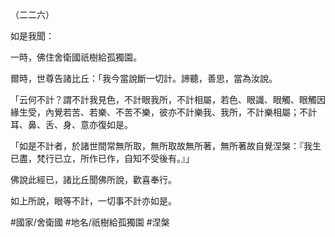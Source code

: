 （二二六）

如是我聞：

一時，佛住舍衛國祇樹給孤獨園。

爾時，世尊告諸比丘：「我今當說斷一切計。諦聽，善思，當為汝說。

「云何不計？謂不計我見色，不計眼我所，不計相屬，若色、眼識、眼觸、眼觸因緣生受，內覺若苦、若樂、不苦不樂，彼亦不計樂我、我所，不計樂相屬；不計耳、鼻、舌、身、意亦復如是。

「如是不計者，於諸世間常無所取，無所取故無所著，無所著故自覺涅槃：『我生已盡，梵行已立，所作已作，自知不受後有。』」

佛說此經已，諸比丘聞佛所說，歡喜奉行。

如上所說，眼等不計，一切事不計亦如是。

#國家/舍衛國
#地名/祇樹給孤獨園
#涅槃
